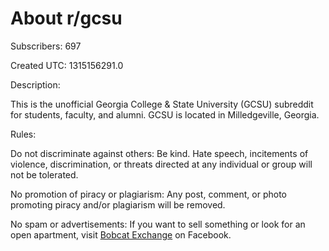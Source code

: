 # About r/gcsu

Subscribers: 697

Created UTC: 1315156291.0

Description:

This is the unofficial Georgia College &amp; State University (GCSU) subreddit for students, faculty, and alumni. GCSU is located in Milledgeville, Georgia.

Rules:

Do not discriminate against others: Be kind. Hate speech, incitements of violence, discrimination, or threats directed at any individual or group will not be tolerated.

No promotion of piracy or plagiarism: Any post, comment, or photo promoting piracy and/or plagiarism will be removed.

No spam or advertisements: If you want to sell something or look for an open apartment, visit [Bobcat Exchange](https://www.facebook.com/groups/2201735478/) on Facebook.

